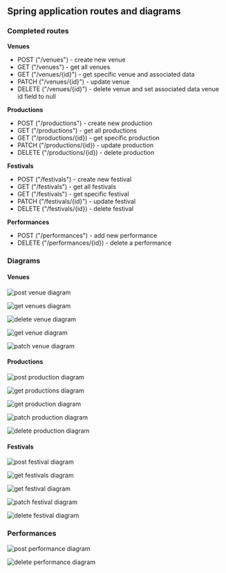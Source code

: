 ## Spring application routes and diagrams

### Completed routes

**Venues**
* POST ("/venues") - create new venue
* GET ("/venues") - get all venues
* GET ("/venues/{id}") - get specific venue and associated data
* PATCH ("/venues/{id}") - update venue
* DELETE ("/venues/{id}") - delete venue and set associated data venue id field to null

**Productions**
* POST ("/productions") - create new production
* GET ("/productions") - get all productions
* GET ("/productions/{id}) - get specific production
* PATCH ("/productions/{id}) - update production
* DELETE ("/productions/{id}) - delete production

**Festivals**
* POST ("/festivals") - create new festival
* GET ("/festivals") - get all festivals
* GET ("/festivals") - get specific festival
* PATCH ("/festivals/{id}") - update festival
* DELETE ("/festivals/{id}) - delete festival

**Performances**
* POST ("/performances") - add new performance
* DELETE ("/performances/{id}) - delete a performance

### Diagrams

#### Venues

![post venue diagram](../images/post-venue-diagram.jpg)

![get venues diagram](../images/get-venues-diagram.jpg)

![delete venue diagram](../images/delete-venue-diagram.jpg)

![get venue diagram](../images/get-venue-diagram.jpg)

![patch venue diagram](../images/patch-venue-diagram.jpg)

#### Productions

![post production diagram](../images/post-production-diagram.jpg)

![get productions diagram](../images/get-productions-diagram.jpg)

![get production diagram](../images/get-production-diagram.jpg)

![patch production diagram](../images/patch-production-diagram.jpg)

![delete production diagram](../images/delete-production-diagram.jpg)

#### Festivals

![post festival diagram](../images/post-festival-diagram.jpg)

![get festivals diagram](../images/get-festivals-diagram.jpg)

![get festival diagram](../images/get-festival-diagram.jpg)

![patch festival diagram](../images/patch-festival-diagram.jpg)

![delete festival diagram](../images/delete-festival-diagram.jpg)

### Performances

![post performance diagram](../images/post-performance-diagram.jpg)

![delete performance diagram](../images/delete-performance-diagram)
